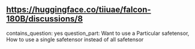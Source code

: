## https://huggingface.co/tiiuae/falcon-180B/discussions/8

contains_question: yes
question_part: Want to use a Particular safetensor, How to use a single safetensor instead of all safetensor 